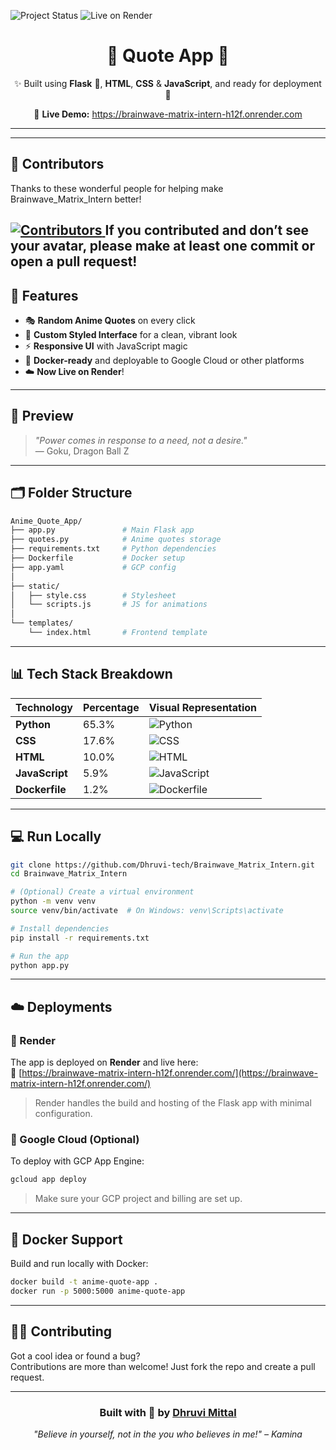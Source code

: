 
![Project Status](https://img.shields.io/badge/Status-Completed-blueviolet)
![Live on Render](https://img.shields.io/badge/Deployed%20on-Render-3c7dd9?logo=render&logoColor=white)

<h1 align="center">
  🌸 Quote App 🌸
</h1>

<p align="center">
  ✨ Built using <b>Flask</b> 🐍, <b>HTML</b>, <b>CSS</b> & <b>JavaScript</b>, and ready for deployment 🚀
</p>

<p align="center">
  🔗 <strong>Live Demo:</strong> <a href="https://brainwave-matrix-intern-h12f.onrender.com/">https://brainwave-matrix-intern-h12f.onrender.com</a>
</p>

---
---

## 🌟 Contributors
Thanks to these wonderful people for helping make Brainwave_Matrix_Intern better!

<a href="https://github.com/Dhruvi-tech/Brainwave_Matrix_Intern/graphs/contributors"> <img src="https://contrib.rocks/image?repo=Dhruvi-tech/Brainwave_Matrix_Intern" alt="Contributors"/> </a>
If you contributed and don’t see your avatar, please make at least one commit or open a pull request!
---

## 🌟 Features

- 🎭 **Random Anime Quotes** on every click  
- 🎨 **Custom Styled Interface** for a clean, vibrant look  
- ⚡ **Responsive UI** with JavaScript magic  
- 🐳 **Docker-ready** and deployable to Google Cloud or other platforms  
- ☁️ **Now Live on Render**!

---

## 🧠 Preview

> _"Power comes in response to a need, not a desire."_  
> — Goku, Dragon Ball Z

---

## 🗂️ Folder Structure

```bash
Anime_Quote_App/
├── app.py               # Main Flask app
├── quotes.py            # Anime quotes storage
├── requirements.txt     # Python dependencies
├── Dockerfile           # Docker setup
├── app.yaml             # GCP config
│
├── static/
│   ├── style.css        # Stylesheet
│   └── scripts.js       # JS for animations
│
└── templates/
    └── index.html       # Frontend template
```

---

## 📊 Tech Stack Breakdown

| Technology     | Percentage | Visual Representation |
|----------------|------------|------------------------|
| **Python**     | 65.3%      | ![Python](https://img.shields.io/badge/Python-65.3%25-blue?logo=python) |
| **CSS**        | 17.6%      | ![CSS](https://img.shields.io/badge/CSS-17.6%25-blueviolet?logo=css3) |
| **HTML**       | 10.0%      | ![HTML](https://img.shields.io/badge/HTML-10%25-orange?logo=html5) |
| **JavaScript** | 5.9%       | ![JavaScript](https://img.shields.io/badge/JavaScript-5.9%25-yellow?logo=javascript) |
| **Dockerfile** | 1.2%       | ![Dockerfile](https://img.shields.io/badge/Dockerfile-1.2%25-grey?logo=docker) |

---

## 💻 Run Locally

```bash
git clone https://github.com/Dhruvi-tech/Brainwave_Matrix_Intern.git
cd Brainwave_Matrix_Intern

# (Optional) Create a virtual environment
python -m venv venv
source venv/bin/activate  # On Windows: venv\Scripts\activate

# Install dependencies
pip install -r requirements.txt

# Run the app
python app.py
```

---

## ☁️ Deployments

### 🔹 Render

The app is deployed on **Render** and live here:  
🔗 [https://brainwave-matrix-intern-h12f.onrender.com/](https://brainwave-matrix-intern-h12f.onrender.com/)

> Render handles the build and hosting of the Flask app with minimal configuration.

### 🔹 Google Cloud (Optional)

To deploy with GCP App Engine:

```bash
gcloud app deploy
```

> Make sure your GCP project and billing are set up.

---

## 🐳 Docker Support

Build and run locally with Docker:

```bash
docker build -t anime-quote-app .
docker run -p 5000:5000 anime-quote-app
```

---

## 🧑‍💻 Contributing

Got a cool idea or found a bug?  
Contributions are more than welcome! Just fork the repo and create a pull request.

---

<h3 align="center">Built with 💖 by <a href="https://github.com/dhruvi-tech">Dhruvi Mittal</a></h3>
<p align="center"><i>"Believe in yourself, not in the you who believes in me!" – Kamina</i></p>
